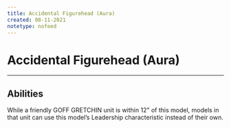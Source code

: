 ```yaml
---
title: Accidental Figurehead (Aura)
created: 08-11-2021
notetype: nofeed
---
```


# Accidental Figurehead (Aura)

---

## Abilities
While a friendly GOFF GRETCHIN unit is within 12" of this model, models in that unit can use this model’s Leadership characteristic instead of their own.